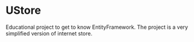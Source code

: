 # UStore
Educational project to get to know EntityFramework. The project is a very simplified version of internet store.
